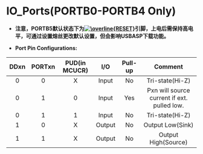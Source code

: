 # IO_Ports(PORTB0-PORTB4 Only)

- **注意，PORTB5默认状态下为<a href="https://www.codecogs.com/eqnedit.php?latex=\overline{RESET}" target="_blank"><img src="https://latex.codecogs.com/gif.latex?\overline{RESET}" title="\overline{RESET}" /></a>引脚，上电后需保持高电平，可通过设置熔丝更改默认设置，但会影响USBASP下载功能。**

- **Port Pin Configurations:**

| DDxn | PORTxn | PUD(in MCUCR) |  I/O   | Pull-up |                   Comment                   |
| :--: | :----: | :-----------: | :----: | :-----: | :-----------------------------------------: |
|  0   |   0    |       X       | Input  |   No    |               Tri-state(Hi-Z)               |
|  0   |   1    |       0       | Input  |   Yes   | Pxn will source current if ext. pulled low. |
|  0   |   1    |       1       | Input  |   No    |               Tri-state(Hi-Z)               |
|  1   |   0    |       X       | Output |   No    |              Output Low(Sink)               |
|  1   |   1    |       X       | Output |   No    |             Output High(Source)             |


